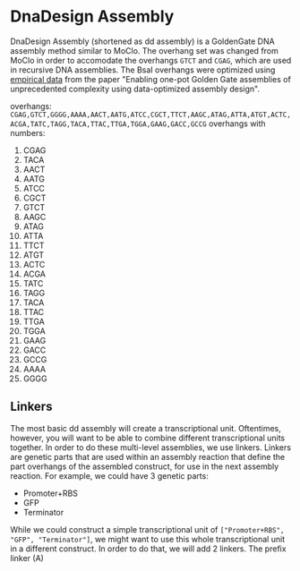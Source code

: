 # DnaDesign Assembly

DnaDesign Assembly (shortened as dd assembly) is a GoldenGate DNA assembly method similar to MoClo. The overhang set was changed from MoClo in order to accomodate the overhangs `GTCT` and `CGAG`, which are used in recursive DNA assemblies. The BsaI overhangs were optimized using [empirical data](https://doi.org/10.1371/journal.pone.0238592) from the paper "Enabling one-pot Golden Gate assemblies of unprecedented complexity using data-optimized assembly design".

overhangs: `CGAG,GTCT,GGGG,AAAA,AACT,AATG,ATCC,CGCT,TTCT,AAGC,ATAG,ATTA,ATGT,ACTC,ACGA,TATC,TAGG,TACA,TTAC,TTGA,TGGA,GAAG,GACC,GCCG`
overhangs with numbers:
1. CGAG
2. TACA
3. AACT
4. AATG
5. ATCC
6. CGCT
7. GTCT
8. AAGC
9. ATAG
10. ATTA
11. TTCT
12. ATGT
13. ACTC
14. ACGA
15. TATC
16. TAGG
17. TACA
18. TTAC
19. TTGA
20. TGGA
21. GAAG
22. GACC
23. GCCG
24. AAAA
25. GGGG

## Linkers
The most basic dd assembly will create a transcriptional unit. Oftentimes, however, you will want to be able to combine different transcriptional units together. In order to do these multi-level assemblies, we use linkers. Linkers are genetic parts that are used within an assembly reaction that define the part overhangs of the assembled construct, for use in the next assembly reaction. For example, we could have 3 genetic parts:

* Promoter+RBS
* GFP
* Terminator

While we could construct a simple transcriptional unit of `["Promoter+RBS", "GFP", "Terminator"]`, we might want to use this whole transcriptional unit in a different construct. In order to do that, we will add 2 linkers. The prefix linker (A)
